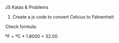 JS Katas & Problems

1. Create a js code to convert Celcius to Fahrenheit

Check formula:

ºF = ºC * 1.8000 + 32.00
